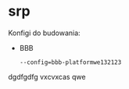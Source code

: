 # srp

Konfigi do budowania:
- BBB
    ```
    --config=bbb-platformwe132123
    ```
dgdfgdfg
vxcvxcas
qwe
